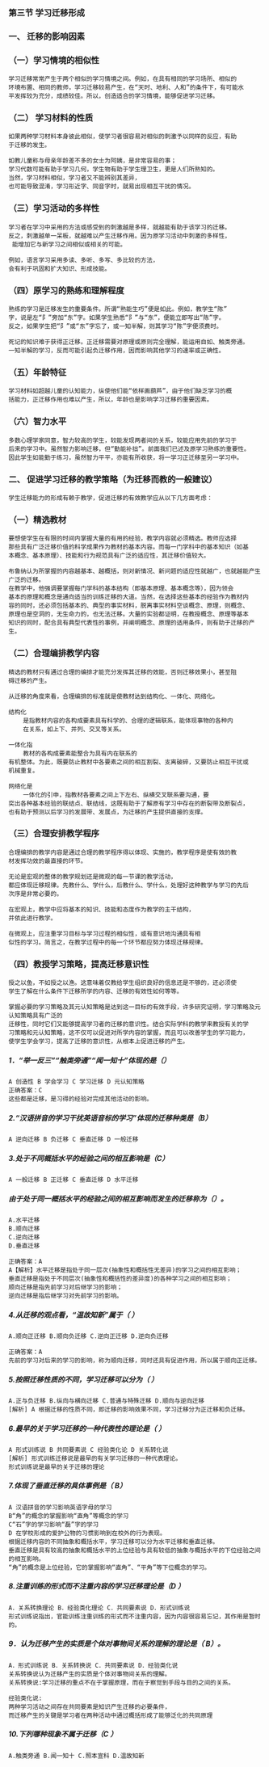### 第三节 学习迁移形成
### 一、 迁移的影响因素
### （一）学习情境的相似性
    学习迁移常常产生于两个相似的学习情境之间。例如，在具有相同的学习场所、相似的
    环境布置、相同的教师，学习迁移较易产生，在“天时、地利、人和”的条件下，有可能水
    平发挥较为充分，成绩较佳。所以，创造适合的学习情境，能够促进学习迁移。

### （二） 学习材料的性质
    如果两种学习材料本身彼此相似，使学习者很容易对相似的刺激予以同样的反应，有助
    于迁移的发生。
    
    如教儿童称与母亲年龄差不多的女士为阿姨，是非常容易的事；
    学习代数可能有助于学习几何，学生物有助于学生理卫生，更是人们所熟知的。
    当然，学习材料相似，学习者又不能辨别其差异，
    也可能导致混淆，学习形近字、同音字时，就易出现相互干扰的情况。
    
### （三）学习活动的多样性
    学习者在学习中采用的方法或感受到的刺激越是多样，就越能有助于该学习的迁移。
    反之，刺激越单一呆板，就越难以产生迁移作用。因为原学习活动中刺激的多样性，
     能增加它与新学习之间相似或相关的可能。
     
    例如，语言学习采用多读、多听、多写、多比较的方法，
    会有利于巩固和扩大知识、形成技能。
    
### （四）原学习的熟练和理解程度
    熟练的学习是迁移发生的重要条件。所谓“熟能生巧”便是如此。例如，教学生“陈”
    字，说是左“阝”旁加“东”字。如果学生熟悉“阝”与“东”，便能立即写出“陈”字。
    反之，如果学生把“阝”或“东”字忘了，或一知半解，则其学习“陈”字便须费时。
    
    死记的知识难于获得正迁移。正迁移需要对原理或原则完全理解，能运用自如、触类旁通。
    一知半解的学习，反而可能引起负迁移作用，因而影响其他学习的速率或正确性。

### （五）年龄特征
    学习材料如超越儿童的认知能力，纵使他们能“依样画葫芦”，由于他们缺乏学习的概
    括能力，正迁移作用也难以产生，所以，年龄也是影响学习迁移的重要因素。

### （六）智力水平
    多数心理学家同意，智力较高的学生，较能发现两者间的关系，较能应用先前的学习于
    后来的学习中。虽然智力影响迁移，但“勤能补拙”。前面我们已述及原学习熟练的重要性。
    因此学生如能勤于练习，虽然智力平平，亦能有所收获，将一学习正迁移至另一学习中。

### 二、 促进学习迁移的教学策略（为迁移而教的一般建议）
    学生迁移能力的形成有赖于教学，促进迁移的有效教学应从以下几方面考虑：
    
### （一）精选教材
    要想使学生在有限的时间内掌握大量的有用的经验，教学内容就必须精选。教师应选择
    那些具有广泛迁移价值的科学成果作为教材的基本内容。而每一门学科中的基本知识（如基
    本概念、基本原理）、技能和行为规范具有广泛的适应性，其迁移价值较大。
    
    布鲁纳认为所掌握的内容越基本、越概括，则对新情况、新问题的适应性就越广，也就越能产生广泛的迁移。
    在教学中，他强调要掌握每门学科的基本结构（即基本原理、基本概念等），因为领会
    基本的原理和概念是通向适当的训练迁移的大道。当然，在选择这些基本的经验作为教材内
    容的同时，还必须包括基本的、典型的事实材料，脱离事实材料空谈概念、原理，则概念、
    原理也是空洞的，无生命力的，也无法迁移。大量的实验都证明，在教授概念、原理等基本
    知识的同时，配合具有典型代表性的事例，并阐明概念、原理的适用条件，则有助于迁移的产生。

### （二）合理编排教学内容
    精选的教材只有通过合理的编排才能充分发挥其迁移的效能，否则迁移效果小，甚至阻
    碍迁移的产生。
    
    从迁移的角度来看，合理编排的标准就是使教材达到结构化、一体化、网络化。
    
    结构化
        是指教材内容的各构成要素具有科学的、合理的逻辑联系，能体现事物的各种内
        在关系，如上下、并列、交叉等关系。

    一体化指
        教材的各构成要素能整合为具有内在联系的
    有机整体。为此，既要防止教材中各要素之间的相互割裂、支离破碎，又要防止相互干扰或
    机械重复。

    网络化是
        一体化的引申，指教材各要素之间上下左右、纵横交叉联系要沟通，要
    突出各种基本经验的联结点、联结线，这既有助于了解原有学习中存在的断裂带及断裂点，
    也有助于预测以后学习的发展带、发展点，为迁移的产生提供直接的支撑。

### （三）合理安排教学程序
    合理编排的教学内容是通过合理的教学程序得以体现、实施的，教学程序是使有效的教
    材发挥功效的最直接的环节。

    无论是宏观的整体的教学规划还是微观的每一节课的教学活动，
    都应体现迁移规律。先教什么、学什么，后教什么、学什么，处理好这种教学与学习的先后
    次序是非常必要的。
    
    在宏观上，教学中应将基本的知识、技能和态度作为教学的主干结构，
    并依此进行教学。
    
    在微观上，应注重学习目标与学习过程的相似性，或有意识地沟通具有相
    似性的学习。简言之，在教学过程中的每一个环节都应努力体现迁移规律。

### （四）教授学习策略，提高迁移意识性
    授之以鱼，不如授之以渔。这意味着仅教给学生组织良好的信息还是不够的，还必须使
    学生了解在什么条件下迁移所学的内容、迁移的有效性如何等等。
    
    掌握必要的学习策略及其元认知策略是达到这一目标的有效手段，许多研究证明，学习策略及元认知策略具有广泛的
    迁移性，同时它们又能够提高学习者的迁移的意识性。结合实际学科的教学来教授有关的学
    习策略和元认知策略，这不仅可以促进对所学内容的掌握，而且可以改善学生的学习能力，
    使学生学会学习，提高了迁移的意识性，从根本上促进迁移的产生。


##### 1．“举一反三”“触类旁通”“闻一知十”体现的是（）
    A 创造性 B 学会学习 C 学习迁移 D 元认知策略
    正确答案：C
    这些都是迁移，是习得的经验对完成其他活动的影响。

##### 2.“汉语拼音的学习干扰英语音标的学习”体现的迁移种类是（B）
    A 逆向迁移 B 负迁移 C 垂直迁移 D 一般迁移

##### 3.处于不同概括水平的经验之间的相互影响是（C）
    A 一般迁移 B 正迁移 C 垂直迁移 D 水平迁移
    
##### 由于处于同一概括水平的经验之间的相互影响而发生的迁移称为（）。
    A.水平迁移
    B.顺向迁移
    C.逆向迁移
    D.垂直迁移
    
    正确答案：A
    A【解析】水平迁移是指处于同一层次(抽象性和概括性无差异)的学习之间的相互影响；
    垂直迁移是指处于不同层次(抽象性和概括性的差异度)的各种学习之间的相互影响；
    顺向迁移是指先前学习对后继学习的影响；
    逆向迁移是指后继学习对先前学习的影响。

##### 4.从迁移的观点看，“温故知新”属于（ ）
    A.顺向正迁移 B.顺向负迁移 C.逆向正迁移 D.逆向负迁移
    
    正确答案：A
    先前的学习对后来的学习的影响，称为顺向迁移，同时还具有促进作用，所以属于顺向正迁移。

##### 5.按照迁移性质的不同，学习迁移可以分为（ ）
    A.正与负迁移 B.纵向与横向迁移 C.普通与特殊迁移 D.顺向与逆向迁移
    [解析] A 根据迁移的性质不同，即迁移的影响效果不同，学习迁移分为正迁移和负迁移。

##### 6.最早的关于学习迁移的一种代表性的理论是（ ）
    A 形式训练说 B 共同要素说 C 经验类化论 D 关系转化说
    [解析] 形式训练迁移说是最早的有关学习迁移的一种代表理论。
    形式训练说是最早的关于迁移的理论
    
##### 7.体现了垂直迁移的具体事例是（ B）
    A 汉语拼音的学习影响英语字母的学习
    B“角”的概念的掌握影响“直角”等概念的学习
    C“石”字的学习影响“磊”字的学习
    D 在学校形成的爱护公物的习惯影响到在校外的行为表现。
    根据迁移内容的不同抽象和概括水平，学习迁移可以分为水平迁移和垂直迁移。
    垂直迁移是具有较高的抽象和概括水平的上位经验与具有较低的抽象与概括水平的下位经验之间的相互影响。
    “角”的概念是上位经验，它的掌握影响“直角”、“平角”等下位概念的学习。

##### 8.注重训练的形式而不注重内容的学习迁移理论是（D ）
    A．关系转换理论 B．经验类化理论 C．共同要素说 D．形式训练说
    形式训练说指出，官能训练注重训练的形式而不注重内容，因为内容很容易忘记，其作用是暂时的。

##### 9．认为迁移产生的实质是个体对事物间关系的理解的理论是（ B）。
    A．形式训练说 B．关系转换说 C．共同要素说 D．经验类化说
    关系转换说认为迁移产生的实质是个体对事物间关系的理解。
    关系转换说:学习迁移的重点不在于掌握原理，而在于察觉到手段与目的之间的关系。
    
    经验类化说:
    两种学习活动之间存在共同要素是知识产生迁移的必要条件，
    而迁移产生的关键是学习者在两种活动中通过概括形成了能够泛化的共同原理

##### 10.下列哪种现象不属于迁移（C ）
    A.触类旁通 B.闻一知十 C.照本宣科 D.温故知新
